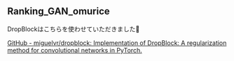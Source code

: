 ## Ranking_GAN_omurice

DropBlockはこちらを使わせていただきました:fried_egg:       

[GitHub - miguelvr/dropblock: Implementation of DropBlock: A regularization method for convolutional networks in PyTorch.](https://github.com/miguelvr/dropblock)
